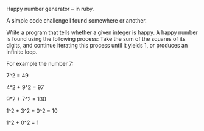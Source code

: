 Happy number generator – in ruby.

A simple code challenge I found somewhere or another.

Write a program that tells whether a given integer is happy. A happy number is found using the following process: Take the sum of the squares of its digits, and continue iterating this process until it yields 1, or produces an infinite loop.

For example the number 7:


7^2 = 49

4^2 + 9^2 = 97

9^2 + 7^2 = 130

1^2 + 3^2 + 0^2 = 10

1^2 + 0^2 = 1

